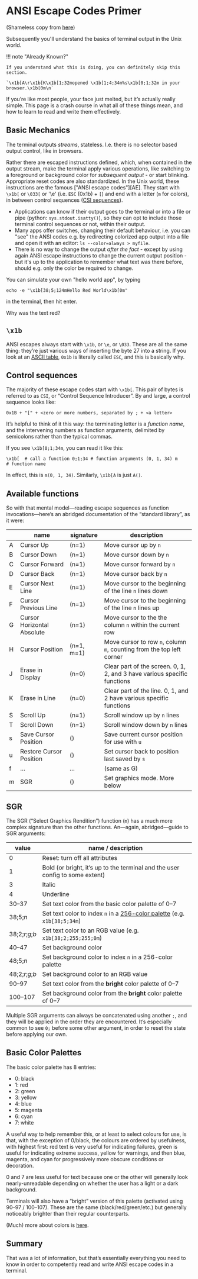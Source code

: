 # ANSI Escape Codes Primer

(Shameless copy from [here](https://notes.burke.libbey.me/ansi-escape-codes/))

Subsequently you'll understand the basics of terminal output in the Unix world.


!!! note "Already Known?"

    If you understand what this is doing, you can definitely skip this section.

    `\x1b[A\r\x1b[K\x1b[1;32mopened \x1b[1;4;34m%s\x1b[0;1;32m in your browser.\x1b[0m\n`

If you’re like most people, your face just melted, but it’s actually really simple. This page is a
crash course in what all of these things mean, and how to learn to read and write them effectively.


## Basic Mechanics

The terminal outputs *streams*, stateless. I.e. there is no selector based output control, like in browsers.

Rather there are escaped instructions defined, which, when contained in the output stream, make the
terminal apply various operations, like switching to a foreground or background color for
*subsequent output* - or start blinking. Appropriate reset codes are also standardized.   In the
Unix world, these instructions are the famous ["ANSI escape codes"][AE]. They start with `\x1b[` or
`\033[` or '\e' (i.e. `ESC` (0x1b) + `[`) and end with a letter (`m` for colors), in between control
sequences ([CSI sequences](https://en.wikipedia.org/wiki/ANSI_escape_code)).

- Applications can know if their output goes to the terminal or into a file or pipe (python:
  `sys.stdout.isatty()`), so they can opt to include those terminal control sequences or not, within
  their output.
- Many apps offer switches, changing their default behaviour, i.e. you can "see" the ANSI codes e.g.
  by redirecting colorized app output into a file and open it with an editor:  `ls --color=always >
  myfile`.
- There is no way to change the output *after the fact* - except by using again ANSI escape
  instructions to change the current output position - but it's up to the application to remember
  what text was there before, should e.g. only the color be required to change.

You can simulate your own "hello world app", by typing

    echo -e "\x1b[38;5;124mHello Red World\x1b[0m"

in the terminal, then hit enter.

Why was the text red?


## `\x1b`

ANSI escapes always start with `\x1b`, or `\e`, or `\033`. These are all the same thing: they’re
just various ways of inserting the byte 27 into a string. If you look at an [ASCII
table](http://www.asciitable.com/), `0x1b` is literally called `ESC`, and this is basically why.

## Control sequences

The majority of these escape codes start with `\x1b[`. This pair of bytes is referred to as `CSI`,
or “Control Sequence Introducer”. By and large, a control sequence looks like:

    0x1B + "[" + <zero or more numbers, separated by ; + <a letter>

It’s helpful to think of it this way: the terminating letter is a *function name*, and the intervening
numbers as function arguments, delimited by semicolons rather than the typical commas.

If you see `\x1b[0;1;34m`, you can read it like this:

    \x1b[  # call a function 0;1;34 # function arguments (0, 1, 34) m      # function name

In effect, this is `m(0, 1, 34)`. Similarly, `\x1b[A` is just `A()`.

## Available functions

So with that mental model—reading escape sequences as function invocations—here’s an abridged documentation of the “standard library”, as it were:

|   | name                       | signature  | description                                                               |
| - | -------------------------- | ---------- | ------------------------------------------------------------------------- |
| A | Cursor Up                  | (n=1)      | Move cursor up by `n`                                                     |
| B | Cursor Down                | (n=1)      | Move cursor down by `n`                                                   |
| C | Cursor Forward             | (n=1)      | Move cursor forward by `n`                                                |
| D | Cursor Back                | (n=1)      | Move cursor back by `n`                                                   |
| E | Cursor Next Line           | (n=1)      | Move cursor to the beginning of the line `n` lines down                   |
| F | Cursor Previous Line       | (n=1)      | Move cursor to the beginning of the line `n` lines up                     |
| G | Cursor Horizontal Absolute | (n=1)      | Move cursor to the the column `n` within the current row                  |
| H | Cursor Position            | (n=1, m=1) | Move cursor to row `n`, column `m`, counting from the top left corner     |
| J | Erase in Display           | (n=0)      | Clear part of the screen. 0, 1, 2, and 3 have various specific functions  |
| K | Erase in Line              | (n=0)      | Clear part of the line. 0, 1, and 2 have various specific functions       |
| S | Scroll Up                  | (n=1)      | Scroll window up by `n` lines                                             |
| T | Scroll Down                | (n=1)      | Scroll window down by `n` lines                                           |
| s | Save Cursor Position       | ()         | Save current cursor position for use with `u`                             |
| u | Restore Cursor Position    | ()         | Set cursor back to position last saved by `s`                             |
| f | …                          | …          | (same as G)                                                               |
| m | SGR                        | ()        | Set graphics mode. More below                                             |


## SGR

The SGR (“Select Graphics Rendition”) function (`m`) has a much more complex signature than the other functions. An—again, abridged—guide to SGR arguments:

| value                  | name / description                                                                                                                                        |
| ---------------------- | --------------------------------------------------------------------------------------------------------------------------------------------------------- |
| 0                      | Reset: turn off all attributes                                                                                                                            |
| 1                      | Bold (or bright, it’s up to the terminal and the user config to some extent)                                                                              |
| 3                      | Italic                                                                                                                                                    |
| 4                      | Underline                                                                                                                                                 |
| 30–37                  | Set text color from the basic color palette of 0–7                                                                                                      |
| 38;5;_n_               | Set text color to index `n` in a [256-color palette][W] (e.g. `x1b[38;5;34m`)                                                                           |
| 38;2;_r_;_g_;_b_       | Set text color to an RGB value (e.g. `x1b[38;2;255;255;0m`)                                                                                              |
| 40–47                  | Set background color                                                                                                                                     |
| 48;5;_n_               | Set background color to index `n` in a 256-color palette                                                                                                |
| 48;2;_r_;_g_;_b_       | Set background color to an RGB value                                                                                                                     |
| 90–97                  | Set text color from the **bright** color palette of 0–7                                                                                                 |
| 100–107                | Set background color from the **bright** color palette of 0–7                                                                                           |

[W]: https://robotmoon.com/256-colors/

Multiple SGR arguments can always be concatenated using another `;`, and they will be applied in the
order they are encountered. It’s especially common to see `0;` before some other argument, in order
to reset the state before applying our own.

## Basic Color Palettes

The basic color palette has 8 entries:

-   0: black
-   1: red
-   2: green
-   3: yellow
-   4: blue
-   5: magenta
-   6: cyan
-   7: white

A useful way to help remember this, or at least to select colours for use, is that, with the
exception of 0/black, the colours are ordered by usefulness, with highest first: red text is very
useful for indicating failures, green is useful for indicating extreme success, yellow for warnings,
and then blue, magenta, and cyan for progressively more obscure conditions or decoration.

0 and 7 are less useful for text because one or the other will generally look nearly-unreadable
depending on whether the user has a light or a dark background.

Terminals will also have a “bright” version of this palette (activated using 90–97 / 100–107). These
are the same (black/red/green/etc.) but generally noticeably brighter than their regular
counterparts.

(Much) more about colors is [here](./colors.md).

## Summary

That was a lot of information, but that’s essentially everything you need to know in order to
competently read and write ANSI escape codes in a terminal.


